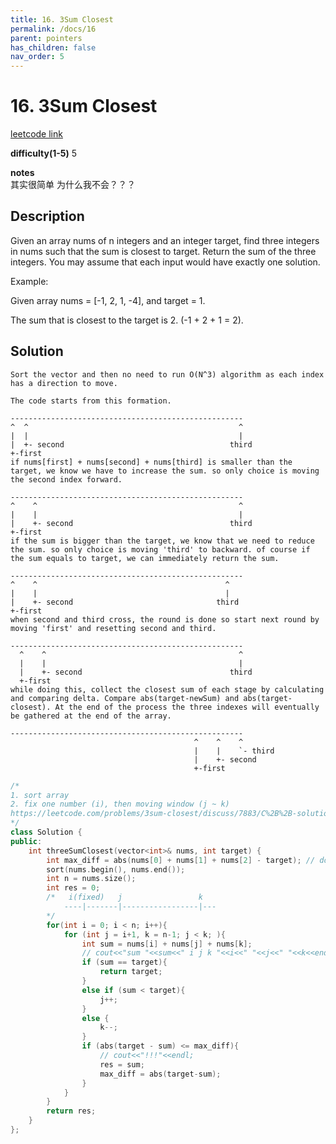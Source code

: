 ```yaml
---
title: 16. 3Sum Closest
permalink: /docs/16
parent: pointers
has_children: false
nav_order: 5
---
```

# 16. 3Sum Closest
[leetcode link](https://leetcode.com/problems/3sum-closest/)

**difficulty(1-5)** 
5

**notes**   
其实很简单 为什么我不会？？？

## Description
Given an array nums of n integers and an integer target, find three integers in nums such that the sum is closest to target. Return the sum of the three integers. You may assume that each input would have exactly one solution.

Example:

Given array nums = [-1, 2, 1, -4], and target = 1.

The sum that is closest to the target is 2. (-1 + 2 + 1 = 2).

## Solution
```
Sort the vector and then no need to run O(N^3) algorithm as each index has a direction to move.

The code starts from this formation.

----------------------------------------------------
^  ^                                               ^
|  |                                               |
|  +- second                                     third
+-first
if nums[first] + nums[second] + nums[third] is smaller than the target, we know we have to increase the sum. so only choice is moving the second index forward.

----------------------------------------------------
^    ^                                             ^
|    |                                             |
|    +- second                                   third
+-first
if the sum is bigger than the target, we know that we need to reduce the sum. so only choice is moving 'third' to backward. of course if the sum equals to target, we can immediately return the sum.

----------------------------------------------------
^    ^                                          ^
|    |                                          |
|    +- second                                third
+-first
when second and third cross, the round is done so start next round by moving 'first' and resetting second and third.

----------------------------------------------------
  ^    ^                                           ^
  |    |                                           |
  |    +- second                                 third
  +-first
while doing this, collect the closest sum of each stage by calculating and comparing delta. Compare abs(target-newSum) and abs(target-closest). At the end of the process the three indexes will eventually be gathered at the end of the array.

----------------------------------------------------
                                         ^    ^    ^
                                         |    |    `- third
                                         |    +- second
                                         +-first

```

```c++
/*
1. sort array
2. fix one number (i), then moving window (j ~ k)
https://leetcode.com/problems/3sum-closest/discuss/7883/C%2B%2B-solution-O(n2)-using-sort
*/
class Solution {
public:
    int threeSumClosest(vector<int>& nums, int target) {
        int max_diff = abs(nums[0] + nums[1] + nums[2] - target); // doesn't matter what value it is, just initialize something
        sort(nums.begin(), nums.end());
        int n = nums.size();
        int res = 0;
        /*   i(fixed)   j                 k
            ----|-------|-----------------|---
        */
        for(int i = 0; i < n; i++){
            for (int j = i+1, k = n-1; j < k; ){
                int sum = nums[i] + nums[j] + nums[k];
                // cout<<"sum "<<sum<<" i j k "<<i<<" "<<j<<" "<<k<<endl;
                if (sum == target){
                    return target;
                }
                else if (sum < target){
                    j++;
                }
                else {
                    k--;
                }
                if (abs(target - sum) <= max_diff){
                    // cout<<"!!!"<<endl;
                    res = sum;
                    max_diff = abs(target-sum);
                }
            }            
        }
        return res;
    }
};
```

<!-- 
Default label
{: .label }

Blue label
{: .label .label-blue }

Stable
{: .label .label-green }

New release
{: .label .label-purple }

Coming soon
{: .label .label-yellow }

Deprecated
{: .label .label-red } -->
